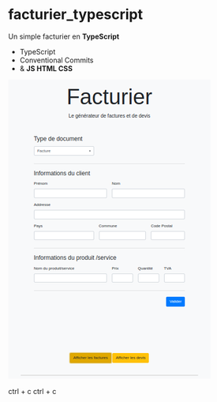 # facturier_typescript

Un simple facturier en **TypeScript**

- TypeScript
- Conventional Commits
- & **JS HTML CSS**

![Illustration](./public/assets/Screenshot%20from%202022-10-11%2008-37-02.png)

ctrl + c
ctrl + c
